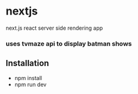 # nextjs
next.js react server side rendering app


### uses tvmaze api to display batman shows


## Installation

- npm install
- npm run dev
